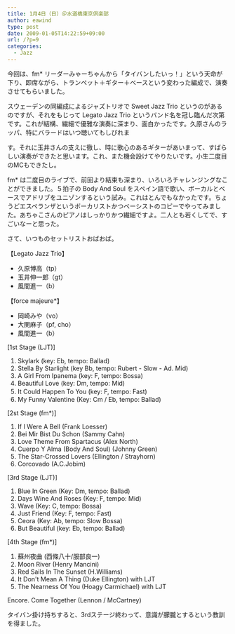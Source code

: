 ```yaml
---
title: 1月4日（日）＠水道橋東京倶楽部
author: eawind
type: post
date: 2009-01-05T14:22:59+09:00
url: /?p=9
categories:
  - Jazz
---
```

今回は、fm* リーダーみゃーちゃんから「タイバンしたいっ！」という天命が下り、即席ながら、トランペット＋ギター＋ベースという変わった編成で、演奏させてもらいました。

スウェーデンの同編成によるジャズトリオで Sweet Jazz Trio というのがあるのですが、それをもじって Legato Jazz Trio というバンド名を冠し臨んだ次第です。これが結構、繊細で優雅な演奏に深まり、面白かったです。久原さんのラッパ、特にバラードはいつ聴いてもしびれま

す。それに玉井さんの支えに徹し、時に歌心のあるギターがあいまって、すばらしい演奏ができたと思います。これ、また機会設けてやりたいです。小生二度目のMCもできたし。

fm* は二度目のライブで、前回より結束も深まり、いろいろチャレンジングなことができました。５拍子の Body And Soul をスペイン語で歌い、ボーカルとベースでアドリブをユニゾンするという試み。これはとんでもなかったです。ちょうどエスペランザというボーカリストかつベーシストのコピーでやってみました。あちゃこさんのピアノはしっかりかつ繊細ですよ。二人とも若くしてで、すごいなーと思った。

さて、いつものセットリストおばおば。

【Legato Jazz Trio】

- 久原博高（tp）
- 玉井伸一郎（gt）
- 風間進一（b）

【force majeure*】

- 岡崎みや（vo）
- 大関麻子（pf, cho）
- 風間進一（b）

[1st Stage (LJT)]

1. Skylark (key: Eb, tempo: Ballad)
2. Stella By Starlight (key Bb, tempo: Rubert - Slow - Ad. Mid)
3. A Girl From Ipanema (key: F, tempo: Bossa)
4. Beautiful Love (key: Dm, tempo: Mid)
5. It Could Happen To You (key: F, tempo: Fast) 　
6. My Funny Valentine (Key: Cm / Eb, tempo: Ballad)

[2st Stage (fm*)]

1. If I Were A Bell (Frank Loesser)
2. Bei Mir Bist Du Schon (Sammy Cahn)
3. Love Theme From Spartacus (Alex North)
4. Cuerpo Y Alma (Body And Soul) (Johnny Green)
5. The Star-Crossed Lovers (Ellington / Strayhorn)
6. Corcovado (A.C.Jobim)

[3rd Stage (LJT)]

1. Blue In Green (Key: Dm, tempo: Ballad)
2. Days Wine And Roses (Key: F, tempo: Mid)
3. Wave (Key: C, tempo: Bossa)
4. Just Friend (Key: F, tempo: Fast)
5. Ceora (Key: Ab, tempo: Slow Bossa)
6. But Beautiful (key: Eb, tempo: Ballad)

[4th Stage (fm*)]

1. 蘇州夜曲 (西條八十/服部良一)
2. Moon River (Henry Mancini)
3. Red Sails In The Sunset (H.Williams)
4. It Don't Mean A Thing (Duke Ellington) with LJT
5. The Nearness Of You (Hoagy Carmichael) with LJT

Encore. Come Together (Lennon / McCartney)

タイバン掛け持ちすると、3rdステージ終わって、意識が朦朧とするという教訓を得ました。
